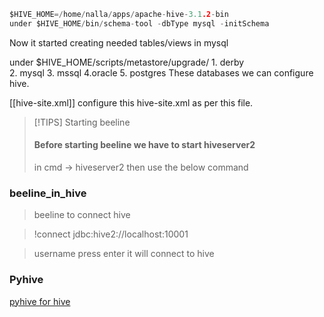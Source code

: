 
```c
$HIVE_HOME=/home/nalla/apps/apache-hive-3.1.2-bin
under $HIVE_HOME/bin/schema-tool -dbType mysql -initSchema
```
Now it started creating needed tables/views in mysql

under $HIVE_HOME/scripts/metastore/upgrade/
	1. derby  
	2. mysql 
	3. mssql 
	4.oracle
    5. postgres
    These databases we can configure hive.
    
[[hive-site.xml]] configure this hive-site.xml as per this file.


> [!TIPS] Starting beeline
> #### Before starting beeline we have to start hiveserver2
> in cmd -> hiveserver2 
> then use the below command



### beeline_in_hive
>beeline
  to connect hive

>!connect jdbc:hive2://localhost:10001

>username
>press enter it will connect to hive


### Pyhive

[pyhive for hive](https://www.google.com/search?sca_esv=b5d4132325b5528c&sxsrf=ADLYWIJNYTUxvkYQ6bzDa54WIyzdpQtaIA:1717913226306&q=how+to+configure+thrift+server+in+hive+and+connect+beeline&tbm=vid&source=lnms&prmd=visnbmtz&sa=X&ved=2ahUKEwjCou-87c2GAxW8zzgGHRLnDhcQ0pQJegQIDBAB&biw=1920&bih=907&dpr=1#fpstate=ive&vld=cid:b9d4ea2e,vid:nkK1kA2GMss,st:0)

